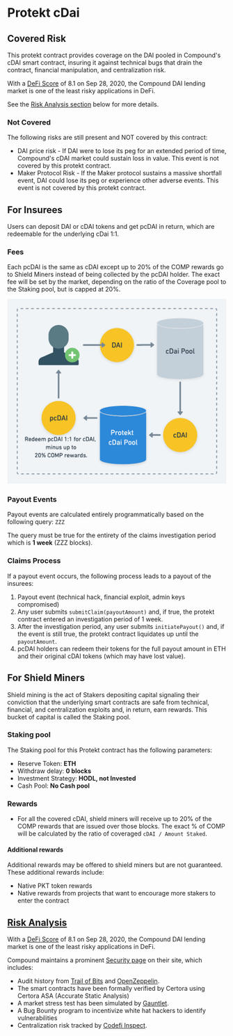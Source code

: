# Protekt cDai
## Covered Risk
This protekt contract provides coverage on the DAI pooled in Compound's cDAI smart contract, insuring it against technical bugs that drain the contract, financial manipulation, and centralization risk.

With a [DeFi Score](https://app.defiscore.io/assets/dai) of 8.1 on Sep 28, 2020, the Compound DAI lending market is one of the least risky applications in DeFi.

See the [Risk Analysis section](#risk-analysis) below for more details.

### Not Covered
The following risks are still present and NOT covered by this contract:
* DAI price risk - If DAI were to lose its peg for an extended period of time, Compound's cDAI market could sustain loss in value. This event is not covered by this protekt contract.
* Maker Protocol Risk - If the Maker protocol sustains a massive shortfall event, DAI could lose its peg or experience other adverse events. This event is not covered by this protekt contract.

## For Insurees
Users can deposit DAI or cDAI tokens and get pcDAI in return, which are redeemable for the underlying cDai 1:1.

### Fees
Each pcDAI is the same as cDAI except up to 20% of the COMP rewards go to Shield Miners instead of being collected by the pcDAI holder. The exact fee will be set by the market, depending on the ratio of the Coverage pool to the Staking pool, but is capped at 20%.

![pToken Image](/img/pTokenDiagram.png)

### Payout Events
Payout events are calculated entirely programmatically based on the following query:
`ZZZ`

The query must be true for the entirety of the claims investigation period which is **1 week** (ZZZ blocks).

### Claims Process
If a payout event occurs, the following process leads to a payout of the insurees:
1. Payout event (technical hack, financial exploit, admin keys compromised)
2. Any user submits `submitClaim(payoutAmount)` and, if true, the protekt contract entered an investigation period of 1 week.
3. After the investigation period, any user submits `initiatePayout()` and, if the event is still true, the protekt contract liquidates up until the `payoutAmount`.
4. pcDAI holders can redeem their tokens for the full payout amount in ETH and their original cDAI tokens (which may have lost value).

## For Shield Miners
Shield mining is the act of Stakers depositing capital signaling their conviction that the underlying smart contracts are safe from technical, financial, and centralization exploits and, in return, earn rewards. This bucket of capital is called the Staking pool.

### Staking pool
The Staking pool for this Protekt contract has the following parameters:
* Reserve Token: **ETH**
* Withdraw delay: **0 blocks**
* Investment Strategy: **HODL, not Invested**
* Cash Pool: **No Cash pool**

### Rewards
* For all the covered cDAI, shield miners will receive up to 20% of the COMP rewards that are issued over those blocks. The exact % of COMP will be calculated by the ratio of coveraged `cDAI / Amount Staked`.

#### Additional rewards
Additional rewards may be offered to shield miners but are not guaranteed. These additional rewards include:
* Native PKT token rewards
* Native rewards from projects that want to encourage more stakers to enter the contract

## [Risk Analysis](#risk-analysis)
With a [DeFi Score](https://app.defiscore.io/assets/dai) of 8.1 on Sep 28, 2020, the Compound DAI lending market is one of the least risky applications in DeFi.

Compound maintains a prominent [Security page](https://compound.finance/docs/security) on their site, which includes:
* Audit history from [Trail of Bits](https://www.trailofbits.com/) and [OpenZeppelin](https://openzeppelin.com/).
* The smart contracts have been formally verified by Certora using Certora ASA (Accurate Static Analysis)
* A market stress test has been simulated by [Gauntlet](https://gauntlet.network/).
* A Bug Bounty program to incentivize white hat hackers to identify vulnerabilities
* Centralization risk tracked by [Codefi Inspect](https://inspect.codefi.network/).
